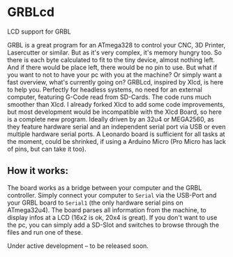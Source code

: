 # GRBLcd
LCD support for GRBL

GRBL is a great program for an ATmega328 to control your CNC, 3D Printer, Lasercutter or similar. But as it's very complex, it's memory hungry too. So there is each byte calculated to fit to the tiny device, almost nothing left. And if there would be place left, there would be no pin to use. But what if you want to not to have your pc with you at the machine? Or simply want a fast overview, what's currently going on?
GRBLcd, inspired by Xlcd, is here to help you. Perfectly for headless systems, no need for an external computer, featuring G-Code read from SD-Cards.
The code runs much smoother than Xlcd. I already forked Xlcd to add some code improvements, but most development would be incompatible with the Xlcd Board, so here is a complete new program. Ideally driven by an 32u4 or MEGA2560, as they feature hardware serial and an independent serial port via USB or even multiple hardware serial ports. A Leonardo board is sufficient for all tasks at the moment, could be shrinked, if using a Arduino Micro (Pro Micro has lack of pins, but can take it too).

How it works:
--
The board works as a bridge between your computer and the GRBL controller. Simply connect your computer to `Serial` via the USB-Port and your GRBL board to `Serial1` (the only hardware serial pins on ATmega32u4). The board parses all information from the machine, to display infos at a LCD (16x2 is ok, 20x4 is great). If you don't want to use the pc, you can simply add a SD-Slot and switches to browse through the files and run one of these.

Under active development – to be released soon.
